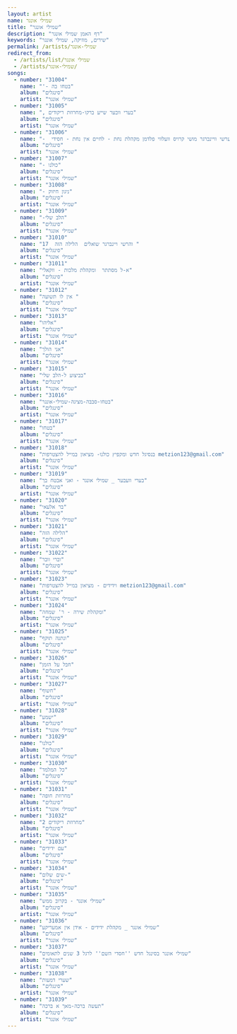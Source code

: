 ```yaml
---
layout: artist
name: שמילי אונגר
title: "שמילי אונגר"
description: "דף האמן שמילי אונגר"
keywords: "שירים, מוזיקה, שמילי אונגר"
permalink: /artists/שמילי-אונגר
redirect_from:
  - /artists/list/שמילי אונגר
  - /artists/שמילי-אונגר/
songs:
  - number: "31004"
    name: "'- בטחו בה"
    album: "סינגלים"
    artist: "שמילי אונגר"
  - number: "31005"
    name: ", בערי וובער שייע ברקו-מחרוזת ריקודים"
    album: "סינגלים"
    artist: "שמילי אונגר"
  - number: "31006"
    name: "-  יעקב שוואקי יוסי גרין הערשי וויינברגר מושי קרויס וועלווי פלדמן מקהלת נחת - לחיים אין נחת - חסידי"
    album: "סינגלים"
    artist: "שמילי אונגר"
  - number: "31007"
    name: "- כולנו"
    album: "סינגלים"
    artist: "שמילי אונגר"
  - number: "31008"
    name: "- ניגון חיזוק"
    album: "סינגלים"
    artist: "שמילי אונגר"
  - number: "31009"
    name: "-הלב שלי"
    album: "סינגלים"
    artist: "שמילי אונגר"
  - number: "31010"
    name: "17  והרשי ויינברגר שואלים  הלילה הזה "
    album: "סינגלים"
    artist: "שמילי אונגר"
  - number: "31011"
    name: "א-ל מסתתר  ומקהלת מלכות - ווקאלי"
    album: "סינגלים"
    artist: "שמילי אונגר"
  - number: "31012"
    name: "אין לו תשועה "
    album: "סינגלים"
    artist: "שמילי אונגר"
  - number: "31013"
    name: "אליהו"
    album: "סינגלים"
    artist: "שמילי אונגר"
  - number: "31014"
    name: "אני הולך"
    album: "סינגלים"
    artist: "שמילי אונגר"
  - number: "31015"
    name: "בביצוע ל-הלב שלי"
    album: "סינגלים"
    artist: "שמילי אונגר"
  - number: "31016"
    name: "בטחו-סבבה-מציגה-שמילי-אונגר"
    album: "סינגלים"
    artist: "שמילי אונגר"
  - number: "31017"
    name: "בטחו"
    album: "סינגלים"
    artist: "שמילי אונגר"
  - number: "31018"
    name: "בנסיגל חדש ומקפיץ כולנו- מציאון במייל להצטרפות metzion123@gmail.com"
    album: "סינגלים"
    artist: "שמילי אונגר"
  - number: "31019"
    name: "בערי וועבער _ שמילי אונגר - ואני אבטח בך"
    album: "סינגלים"
    artist: "שמילי אונגר"
  - number: "31020"
    name: "בר אלעאי"
    album: "סינגלים"
    artist: "שמילי אונגר"
  - number: "31021"
    name: "הלילה הזה"
    album: "סינגלים"
    artist: "שמילי אונגר"
  - number: "31022"
    name: "וברי וובר"
    album: "סינגלים"
    artist: "שמילי אונגר"
  - number: "31023"
    name: "וידידים - מציאון במייל להצטרפות metzion123@gmail.com"
    album: "סינגלים"
    artist: "שמילי אונגר"
  - number: "31024"
    name: "ומקהלת שירה - ר' שמחה"
    album: "סינגלים"
    artist: "שמילי אונגר"
  - number: "31025"
    name: "ונתנה תוקף"
    album: "סינגלים"
    artist: "שמילי אונגר"
  - number: "31026"
    name: "חבל על הזמן"
    album: "סינגלים"
    artist: "שמילי אונגר"
  - number: "31027"
    name: "חשוף"
    album: "סינגלים"
    artist: "שמילי אונגר"
  - number: "31028"
    name: "ישמע"
    album: "סינגלים"
    artist: "שמילי אונגר"
  - number: "31029"
    name: "כולנו"
    album: "סינגלים"
    artist: "שמילי אונגר"
  - number: "31030"
    name: "כל המלמד"
    album: "סינגלים"
    artist: "שמילי אונגר"
  - number: "31031"
    name: "מחרוזת חופה"
    album: "סינגלים"
    artist: "שמילי אונגר"
  - number: "31032"
    name: "מחרוזת ריקודים 2"
    album: "סינגלים"
    artist: "שמילי אונגר"
  - number: "31033"
    name: "עם ידידים"
    album: "סינגלים"
    artist: "שמילי אונגר"
  - number: "31034"
    name: "שים שלום-"
    album: "סינגלים"
    artist: "שמילי אונגר"
  - number: "31035"
    name: "שמילי אונגר - בקרוב ממש"
    album: "סינגלים"
    artist: "שמילי אונגר"
  - number: "31036"
    name: "שמילי אונגר _ מקהלת ידידים - אידן אין אמעריקע"
    album: "סינגלים"
    artist: "שמילי אונגר"
  - number: "31037"
    name: "שמילי אונגר בסינגל חדש ''חסדי השם'' לרגל 3 שנים לתאומים"
    album: "סינגלים"
    artist: "שמילי אונגר"
  - number: "31038"
    name: "שערי דמעות"
    album: "סינגלים"
    artist: "שמילי אונגר"
  - number: "31039"
    name: "תעשה ברכה-מאך א ברכה"
    album: "סינגלים"
    artist: "שמילי אונגר"
---
```

